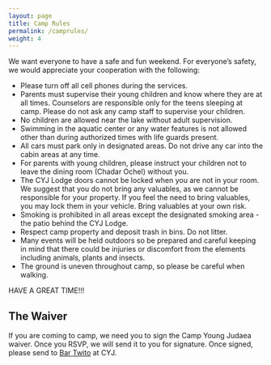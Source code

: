 ```yaml
---
layout: page
title: Camp Rules
permalink: /camprules/
weight: 4
---
```


We want everyone to have a safe and fun weekend. For everyone’s safety, we would appreciate your cooperation with the following:

* Please turn off all cell phones during the services.
* Parents must supervise their young children and know where they are at all times. Counselors are responsible only for the teens sleeping at camp. Please do not ask any camp staff to supervise your children.
* No children are allowed near the lake without adult supervision.
* Swimming in the aquatic center or any water features is not allowed other than during authorized times with life guards present.
* All cars must park only in designated areas. Do not drive any car into the cabin areas at any time.
* For parents with young children, please instruct your children not to leave the dining room (Chadar Ochel) without you.
* The CYJ Lodge doors cannot be locked when you are not in your room. We suggest that you do not bring any valuables, as we cannot be responsible for your property. If you feel the need to bring valuables, you may lock them in your vehicle. Bring valuables at your own risk.
* Smoking is prohibited in all areas except the designated smoking area - the patio behind the CYJ Lodge.
* Respect camp property and deposit trash in bins. Do not litter.
* Many events will be held outdoors so be prepared and careful keeping in mind that there could be injuries or discomfort from the elements including animals, plants and insects.
* The ground is uneven throughout camp, so please be careful when walking.
 

HAVE A GREAT TIME!!!

## The Waiver

If you are coming to camp, we need you to sign the Camp Young Judaea waiver.  Once you RSVP, we will send it to you for signature.  Once signed, please send to [Bar Twito](mailto:bar@cyjtexas.org) at CYJ.